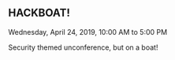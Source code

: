 ## HACKBOAT!

Wednesday, April 24, 2019, 10:00 AM to 5:00 PM

Security themed unconference, but on a boat!

